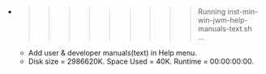 * >>>>>>>>> Running inst-min-win-jwm-help-manuals-text.sh ...
  * Add user & developer manuals(text) in Help menu.
  * Disk size = 2986620K. Space Used = 40K. Runtime = 00:00:00:00.
